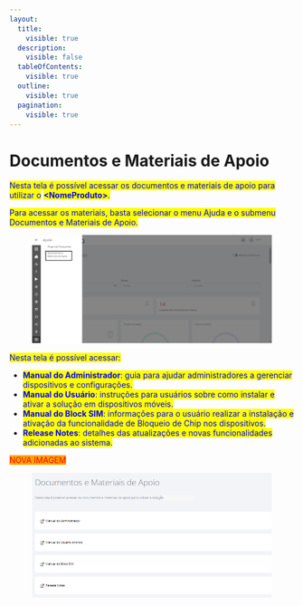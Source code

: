 ```yaml
---
layout:
  title:
    visible: true
  description:
    visible: false
  tableOfContents:
    visible: true
  outline:
    visible: true
  pagination:
    visible: true
---
```


# Documentos e Materiais de Apoio

<mark style="color:blue;">Nesta tela é possível acessar os documentos e materiais de apoio para utilizar o</mark> <mark style="color:blue;"></mark><mark style="color:blue;">**\<NomeProduto>**</mark><mark style="color:blue;">.</mark>

<mark style="color:blue;">Para acessar os materiais, basta selecionar o menu Ajuda e o submenu Documentos e Materiais de Apoio.</mark>

<figure><img src="../../.gitbook/assets/3 (2).png" alt=""><figcaption></figcaption></figure>

<mark style="color:blue;">Nesta tela é possível acessar:</mark>

* <mark style="color:blue;">**Manual do Administrador**</mark><mark style="color:blue;">: guia para ajudar administradores a gerenciar dispositivos e configurações.</mark>
* <mark style="color:blue;">**Manual do Usuário**</mark><mark style="color:blue;">: instruções para usuários sobre como instalar e ativar a solução em dispositivos móveis.</mark>
* <mark style="color:blue;">**Manual do Block SIM**</mark><mark style="color:blue;">: informações para o usuário realizar a instalação e ativação da funcionalidade de Bloqueio de Chip nos dispositivos.</mark>
* <mark style="color:blue;">**Release Notes**</mark><mark style="color:blue;">: detalhes das atualizações e novas funcionalidades adicionadas ao sistema.</mark>

<mark style="color:red;background-color:orange;">NOVA IMAGEM</mark>

<figure><img src="../../.gitbook/assets/Captura de tela 2024-06-03 175145.png" alt=""><figcaption></figcaption></figure>
